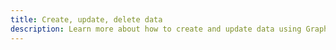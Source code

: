 ```yaml
---
title: Create, update, delete data
description: Learn more about how to create and update data using GraphQL APIs in Amplify
---
```


<inline-fragment platform="ios" src="~/lib/graphqlapi/fragments/ios/mutate-data.md"></inline-fragment>
<inline-fragment platform="android" src="~/lib/graphqlapi/fragments/android/mutate-data.md"></inline-fragment>
<inline-fragment platform="js" src="~/lib/graphqlapi/fragments/js/mutate-data.md"></inline-fragment>
<inline-fragment platform="flutter" src="~/lib/graphqlapi/fragments/flutter/mutate-data.md"></inline-fragment>

